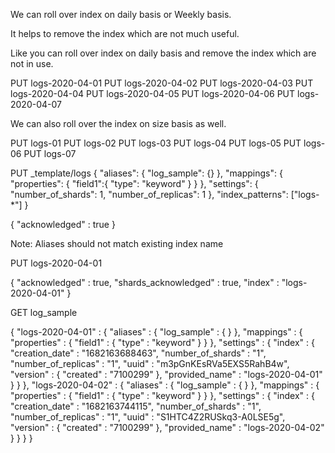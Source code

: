 We can roll over index on daily basis or Weekly basis.

It helps to remove the index which are not much useful.

Like you can roll over index on daily basis and remove the index which are not in use.


PUT logs-2020-04-01
PUT logs-2020-04-02
PUT logs-2020-04-03
PUT logs-2020-04-04
PUT logs-2020-04-05
PUT logs-2020-04-06
PUT logs-2020-04-07

We can also roll over the index on size basis as well.

PUT logs-01
PUT logs-02
PUT logs-03
PUT logs-04
PUT logs-05
PUT logs-06
PUT logs-07


PUT _template/logs
{
  "aliases": {
    "log_sample": {}
  },
  "mappings": {
    "properties": {
      "field1":{
        "type": "keyword"
      }
    }
  },
  "settings": {
    "number_of_shards": 1,
    "number_of_replicas": 1
  },
  "index_patterns": ["logs-*"]
}


{
  "acknowledged" : true
}

Note: Aliases should not match existing index name

PUT logs-2020-04-01

{
  "acknowledged" : true,
  "shards_acknowledged" : true,
  "index" : "logs-2020-04-01"
}

GET log_sample

{
  "logs-2020-04-01" : {
    "aliases" : {
      "log_sample" : { }
    },
    "mappings" : {
      "properties" : {
        "field1" : {
          "type" : "keyword"
        }
      }
    },
    "settings" : {
      "index" : {
        "creation_date" : "1682163688463",
        "number_of_shards" : "1",
        "number_of_replicas" : "1",
        "uuid" : "m3pGnKEsRVa5EXS5RahB4w",
        "version" : {
          "created" : "7100299"
        },
        "provided_name" : "logs-2020-04-01"
      }
    }
  },
  "logs-2020-04-02" : {
    "aliases" : {
      "log_sample" : { }
    },
    "mappings" : {
      "properties" : {
        "field1" : {
          "type" : "keyword"
        }
      }
    },
    "settings" : {
      "index" : {
        "creation_date" : "1682163744115",
        "number_of_shards" : "1",
        "number_of_replicas" : "1",
        "uuid" : "S1HTC4Z2RUSkq3-A0LSE5g",
        "version" : {
          "created" : "7100299"
        },
        "provided_name" : "logs-2020-04-02"
      }
    }
  }
}


